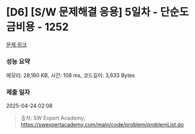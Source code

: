 # [D6] [S/W 문제해결 응용] 5일차 - 단순도금비용 - 1252 

[문제 링크](https://swexpertacademy.com/main/code/problem/problemDetail.do?contestProbId=AV15Tx9aARECFAYD) 

### 성능 요약

메모리: 28,160 KB, 시간: 108 ms, 코드길이: 3,633 Bytes

### 제출 일자

2025-04-24 02:08



> 출처: SW Expert Academy, https://swexpertacademy.com/main/code/problem/problemList.do